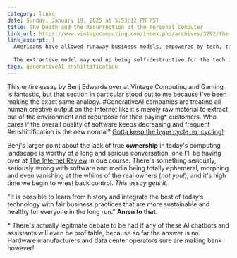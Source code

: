 ```yaml
---
category: links
date: Sunday, January 19, 2025 at 5:53:12 PM PST
title: The Death and the Resurrection of the Personal Computer
link_url: https://www.vintagecomputing.com/index.php/archives/3292/the-pc-is-dead-its-time-to-make-computing-personal-again
link_excerpt: |
  Americans have allowed runaway business models, empowered by tech, to subvert privacy and individual liberty on the road to making money. Our default tech business model has become extractive, like part of a strip-mining operation. Consumers—and now creative works (used for training AI)—are treated as a natural resource to be milked and exploited.
  
  The extractive model may end up being self-destructive for the tech industry itself. In the physical world, resource extraction needs limits and regulations to be sustainable. It can be wildly profitable until a resource becomes over-harvested, or the harvesting process corrupts the environment that lets the industry exist in the first place.
tags: generativeAI enshittification
---
```


This entire essay by Benj Edwards over at Vintage Computing and Gaming is fantastic, but that section in particular stood out to me because I've been making the exact same analogy. #GenerativeAI companies are treating all human creative output on the Internet like it's merely raw material to extract out of the environment and repurpose for their paying\* customers. Who cares if the overall quality of software keeps decreasing and frequent #enshittification is the new normal? [Gotta keep the hype cycle, er, cycling!](https://buttondown.com/theinternet)

Benj's larger point about the lack of true **ownership** in today's computing landscape is worthy of a long and serious conversation, one I'll be having over at [The Internet Review](https://theinternet.review) in due course. There's something seriously, seriously wrong with software and media being totally ephemeral, morphing and even vanishing at the whims of the real owners (_not you!_), and it's high time we begin to wrest back control. _This essay gets it._

"It is possible to learn from history and integrate the best of today’s technology with fair business practices that are more sustainable and healthy for everyone in the long run." **Amen to that.**

\* There's actually legitmate debate to be had if any of these AI chatbots and assistants will even be profitable, because so far the answer is no. Hardware manufacturers and data center operators sure are making bank however!